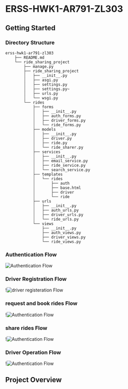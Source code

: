 # ERSS-HWK1-AR791-ZL303

## Getting Started

### Directory Structure

```
erss-hwk1-ar791-zl303
    ├── README.md
    └── ride_sharing_project
        ├── manage.py
        ├── ride_sharing_project
        │   ├── __init__.py
        │   ├── asgi.py
        │   ├── settings.py
        │   ├── settings.py~
        │   ├── urls.py
        │   └── wsgi.py
        └── rides
            ├── forms
            │   ├── __init__.py
            │   ├── auth_forms.py
            │   ├── driver_forms.py
            │   └── ride_forms.py
            ├── models
            │   ├── __init__.py
            │   ├── driver.py
            │   ├── ride.py
            │   └── ride_sharer.py
            ├── services
            │   ├── __init__.py
            │   ├── email_service.py
            │   ├── ride_service.py
            │   └── search_service.py
            ├── templates
            │   └── rides
            │       ├── auth
            │       ├── base.html
            │       ├── driver
            │       └── ride
            ├── urls
            │   ├── __init__.py
            │   ├── auth_urls.py
            │   ├── driver_urls.py
            │   └── ride_urls.py
            └── views
                ├── __init__.py
                ├── auth_views.py
                ├── driver_views.py
                └── ride_views.py
```
### Authentication Flow
![Authentication Flow](./auth_flow.png)
### Driver Registration Flow
!![driver registeration Flow](./driver_registration_flow.png)
### request and book rides Flow
!![Authentication Flow](./request_book_rides_flow.png)
### share  rides Flow
!![Authentication Flow](./share_ride_flow.png)
### Driver Operation Flow
!![Authentication Flow](./driver_operation_flow.png)
## Project Overview
